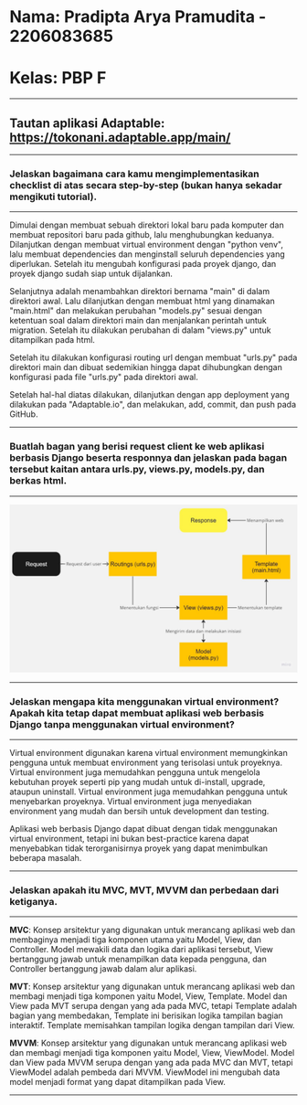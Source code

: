# Nama: Pradipta Arya Pramudita - 2206083685
# Kelas: PBP F
---
## Tautan aplikasi Adaptable: https://tokonani.adaptable.app/main/
---
### Jelaskan bagaimana cara kamu mengimplementasikan checklist di atas secara step-by-step (bukan hanya sekadar mengikuti tutorial).
---
<p> Dimulai dengan membuat sebuah direktori lokal baru pada komputer dan membuat repositori baru pada github, lalu menghubungkan keduanya. Dilanjutkan dengan membuat virtual environment dengan "python venv", lalu membuat dependencies dan menginstall seluruh dependencies yang diperlukan. Setelah itu mengubah konfigurasi pada proyek django, dan proyek django sudah siap untuk dijalankan. 
</p>
<p> Selanjutnya adalah menambahkan direktori bernama "main" di dalam direktori awal. Lalu dilanjutkan dengan membuat html yang dinamakan "main.html" dan melakukan perubahan "models.py" sesuai dengan ketentuan soal dalam direktori main dan menjalankan perintah untuk migration. Setelah itu dilakukan perubahan di dalam "views.py" untuk ditampilkan pada html. 
</p>
<p> Setelah itu dilakukan konfigurasi routing url dengan membuat "urls.py" pada direktori main dan dibuat sedemikian hingga dapat dihubungkan dengan konfigurasi pada file "urls.py" pada direktori awal. 
</p>
<p> Setelah hal-hal diatas dilakukan, dilanjutkan dengan app deployment yang dilakukan pada "Adaptable.io", dan melakukan, add, commit, dan push pada GitHub.
</p>

---

### Buatlah bagan yang berisi request client ke web aplikasi berbasis Django beserta responnya dan jelaskan pada bagan tersebut kaitan antara urls.py, views.py, models.py, dan berkas html.
---
<img src="/Assets/BaganPBP.jpg">

---

### Jelaskan mengapa kita menggunakan virtual environment? Apakah kita tetap dapat membuat aplikasi web berbasis Django tanpa menggunakan virtual environment?
---
<p> Virtual environment digunakan karena virtual environment memungkinkan pengguna untuk membuat environment yang terisolasi untuk proyeknya. Virtual environment juga memudahkan pengguna untuk mengelola kebutuhan proyek seperti pip yang mudah untuk di-install, upgrade, ataupun uninstall. Virtual environment juga memudahkan pengguna untuk menyebarkan proyeknya. Virtual environment juga menyediakan environment yang mudah dan bersih untuk development dan testing.
</p>
<p> Aplikasi web berbasis Django dapat dibuat dengan tidak menggunakan virtual environment, tetapi ini bukan best-practice karena dapat menyebabkan tidak terorganisirnya proyek yang dapat menimbulkan beberapa masalah.
</p>

---

### Jelaskan apakah itu MVC, MVT, MVVM dan perbedaan dari ketiganya.
---
<p> <strong>MVC</strong>: Konsep arsitektur yang digunakan untuk merancang aplikasi web dan membaginya menjadi tiga komponen utama yaitu Model, View, dan Controller. Model mewakili data dan logika dari aplikasi tersebut, View bertanggung jawab untuk menampilkan data kepada pengguna, dan Controller bertanggung jawab dalam alur aplikasi.
</p>
<p> <strong>MVT</strong>: Konsep arsitektur yang digunakan untuk merancang aplikasi web dan membagi menjadi tiga komponen yaitu Model, View, Template. Model dan View pada MVT serupa dengan yang ada pada MVC, tetapi Template adalah bagian yang membedakan, Template ini berisikan logika tampilan bagian interaktif. Template memisahkan tampilan logika dengan tampilan dari View.
</p>
<p> <strong>MVVM</strong>: Konsep arsitektur yang digunakan untuk merancang aplikasi web dan membagi menjadi tiga komponen yaitu Model, View, ViewModel. Model dan View pada MVVM serupa dengan yang ada pada MVC dan MVT, tetapi ViewModel adalah pembeda dari MVVM. ViewModel ini mengubah data model menjadi format yang dapat ditampilkan pada View.
</p>

---